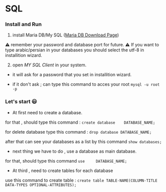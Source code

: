 # SQL

### Install and Run

1. install Maria DB/My SQL ([Maria DB Download Page](https://mariadb.org/download/?t=mariadb&p=mariadb&r=10.10.2&os=windows&cpu=x86_64&pkg=msi&m=aliyun))

:warning: remember your password and database port for future.
:warning: If you want to type arabic/persian in your databases you should select the utf-8 in installition wizard.

2. open _MY SQL Client_ in your system.

- it will ask for a password that you set in installition wizard.

- if it don't ask ; can type this command to acces your root
  `mysql -u root -p`

### Let's start :smiley:

- At first need to create a database.

for that , should type this command :
`create database    DATABASE_NAME;`

for delete database type this command :
`drop database DATABASE_NAME;`

after that can see your databases as a list by this command
`show databases;`

- next thing we have to do , use a database as main database.

for that, should type this command `use     DATABASE_NAME; `

- At third , need to create tables for each database

use this command to create table :
`create table TABLE-NAME(COLUMN-TITLE DATA-TYPES OPTIONAL-ATTRIBUTES);`
